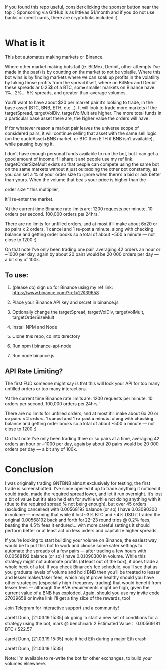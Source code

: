 If you found this repo useful, consider clicking the sponsor button near the top :) Sponsoring via GitHub is as little as $1/month and if you do not use banks or credit cards, there are crypto links included :)<br /><br />
# What is it

This bot automates making markets on Binance.

Where other market making bots fail (ie. BitMex, Deribit, other attempts I’ve made in the past) is by counting on the market to not be volatile. Where this bot wins is by finding markets where we can soak up profits in the volatility by taking those profits from the spread itself, where on BitMex and Deribit these spreads ar 0.25$ of a BTC, some smaller markets on Binance have 1%.. 2%… 5% spreads, and greater-than-average volumes.

You’ll want to have about $20 per market pair it’s looking to trade, in the base asset (BTC, BNB, ETH, etc…). It will look to trade more markets if the targetSpread, targetVolDiv, targetVolMult are higher. The more total funds in a particular base asset there are, the higher value the orders will have.

If for whatever reason a market pair leaves the universe scope of considered pairs, it will continue selling that asset with the same sell logic (on the quoteAsset+BNB market, or BTC then ETH if BNB isn’t available), while pausing buying it.

I don’t have enough personal funds available to run the bot, but I can get a good amount of income if I share it and people use my ref link. targetOrderSizeMult exists so that people can compete using the same bot on the same markets without it just outbidding the other bot constantly, as you can set a % of your order size to ignore when there’s a bid or ask better than yours. When the volume that beats your price is higher than the -

order size * this multiplier,

it’ll re-enter the market.

‘At the current time Binance rate limits are: 1200 requests per minute. 10 orders per second. 100,000 orders per 24hrs.’

There are no limits for unfilled orders, and at most it’ll make about 6x20 or so pairs x 2 orders, 1 cancel and 1 re-post a minute, along with checking balance and getting order books so a total of about ~500 a minute — not close to 1200 :)

On that note I’ve only been trading one pair, averaging 42 orders an hour or ~1000 per day, again by about 20 pairs would be 20 000 orders per day — a bit shy of 100k.

## To use:

1. (please do) sign up for Binance using my ref link: https://www.binance.com/?ref=27039658

2. Place your Binance API key and secret in binance.js

3. Optionally change the targetSpread, targetVolDiv, targetVolMult, targetOrderSizeMult

4. Install NPM and Node

5. Clone this repo, cd into directory

6. Run npm i binance-api-node

7. Run node binance.js

## API Rate Limiting?

The first FUD someone might say is that this will lock your API for too many unfilled orders or too many interactions.

‘At the current time Binance rate limits are: 1200 requests per minute. 10 orders per second. 100,000 orders per 24hrs.’

There are no limits for unfilled orders, and at most it’ll make about 6x 20 or so pairs x 2 orders, 1 cancel and 1 re-post a minute, along with checking balance and getting order books so a total of about ~500 a minute — not close to 1200 :)

On that note I’ve only been trading three or so pairs at a time, averaging 42 orders an hour or ~1000 per day, again by about 20 pairs would be 20 000 orders per day — a bit shy of 100k.

# Conclusion

I was originally trading GNTBNB almost exclusively for testing, the first trade is screenshotted. I’ve since opened it up to trade anything it noticed it could trade, made the required spread lower, and let it run overnight. It’s lost a bit of value but it’s also held eth for awhile while not doing anything with it (due to the required spread % not being enough), but over 45 orders (excluding cancelled) with 0.00568192 balance (or so) I have 0.03090300 in volume — meaning that while it lost ~3% BTC and ~4% USD it traded the original 0.00568192 back and forth for 22–23 round trips @ 0.2% fees, beating the 4.5% fees it endured… with more careful settings it should perform better or at least act on less orders and capitalize higher spreads.

If you’re looking to start building your volume on Binance, the easiest way would be to put this bot to work and choose some safer settings to automate the spreads of a few pairs — after trading a few hours with 0.00568192 balance (or so) I have 0.03090300 in volume. While this strategy might not automate profits (at least out of the box), it does trade a whole heck of a lot. If you check Binance’s fee schedule, you’ll see that as you graduate levels of volume and hold BNB then you’ll be treated to lesser and lesser maker/taker fees, which might prove healthy should you have other strategies (especially high-frequency-trading) that would benefit from lesser fees — although the BNB requirements might be high, given the current value of a BNB has exploded. Again, should you use my invite code 27039658 or invite link I’ll get a tiny slice of the rewards, too!

Join Telegram for interactive support and a community!

Jarett Dunn, [21.03.19 15:35]
ok going to start a new set of conditions for a strategy using the bot, mark @ benchmark 2 Estimated Value： 0.00569181 BTC / $22.57

Jarett Dunn, [21.03.19 15:35]
note it held Eth during a major Eth crash

Jarett Dunn, [21.03.19 15:35]

Note: I’m available to re-write the bot for other exchanges, to build your volumes elsewhere.

